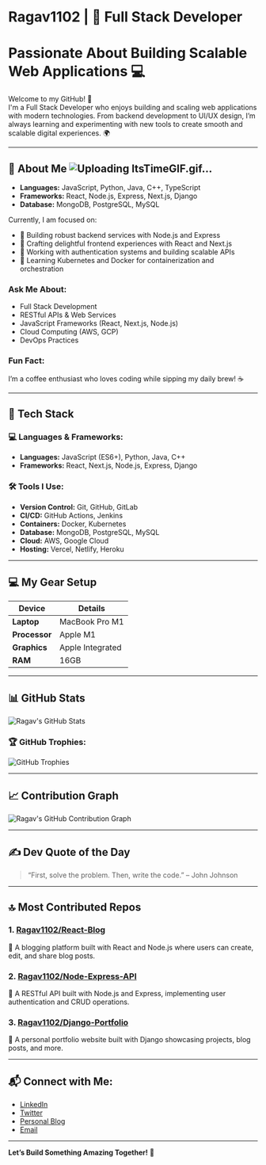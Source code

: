 # Ragav1102 | 🚀 Full Stack Developer 
# Passionate About Building Scalable Web Applications 💻

Welcome to my GitHub! 👋  
I'm a Full Stack Developer who enjoys building and scaling web applications with modern technologies. From backend development to UI/UX design, I’m always learning and experimenting with new tools to create smooth and scalable digital experiences. 🌍

---

## 🧠 About Me                                                                                        ![Uploading ItsTimeGIF.gif…]()

- **Languages:** JavaScript, Python, Java, C++, TypeScript
- **Frameworks:** React, Node.js, Express, Next.js, Django
- **Database:** MongoDB, PostgreSQL, MySQL

Currently, I am focused on:
- 🚀 Building robust backend services with Node.js and Express
- 🎨 Crafting delightful frontend experiences with React and Next.js
- 🔐 Working with authentication systems and building scalable APIs
- 🌱 Learning Kubernetes and Docker for containerization and orchestration

### Ask Me About:
- Full Stack Development
- RESTful APIs & Web Services
- JavaScript Frameworks (React, Next.js, Node.js)
- Cloud Computing (AWS, GCP)
- DevOps Practices

### Fun Fact:
I’m a coffee enthusiast who loves coding while sipping my daily brew! ☕️

---

## 🧰 Tech Stack

### 💻 Languages & Frameworks:
- **Languages:** JavaScript (ES6+), Python, Java, C++
- **Frameworks:** React, Next.js, Node.js, Express, Django

### 🛠️ Tools I Use:
- **Version Control:** Git, GitHub, GitLab
- **CI/CD:** GitHub Actions, Jenkins
- **Containers:** Docker, Kubernetes
- **Database:** MongoDB, PostgreSQL, MySQL
- **Cloud:** AWS, Google Cloud
- **Hosting:** Vercel, Netlify, Heroku

---

## 💻 My Gear Setup

| **Device**           | **Details**                      |
| -------------------- | --------------------------------- |
| **Laptop**           | MacBook Pro M1                   |
| **Processor**        | Apple M1                         |
| **Graphics**         | Apple Integrated                  |
| **RAM**              | 16GB                             |

---

## 📊 GitHub Stats

![Ragav's GitHub Stats](https://github-readme-stats.vercel.app/api?username=Ragav1102&show_icons=true&hide_title=true&hide=prs&count_private=true&theme=radical)

### 🏆 GitHub Trophies:
![GitHub Trophies](https://github-profile-trophy.vercel.app/?username=Ragav1102)

---

## 📈 Contribution Graph

![Ragav's GitHub Contribution Graph](https://github-readme-streak-stats.herokuapp.com/?user=Ragav1102)

---

## ✍️ Dev Quote of the Day

> “First, solve the problem. Then, write the code.” – John Johnson

---

## 🔝 Most Contributed Repos

### 1. [Ragav1102/React-Blog](https://github.com/Ragav1102/React-Blog)  
📝 A blogging platform built with React and Node.js where users can create, edit, and share blog posts.

### 2. [Ragav1102/Node-Express-API](https://github.com/Ragav1102/Node-Express-API)  
🔧 A RESTful API built with Node.js and Express, implementing user authentication and CRUD operations.

### 3. [Ragav1102/Django-Portfolio](https://github.com/Ragav1102/Django-Portfolio)  
📂 A personal portfolio website built with Django showcasing projects, blog posts, and more.

---

## 📬 Connect with Me:
- [LinkedIn](https://www.linkedin.com/in/ragav1102)
- [Twitter](https://twitter.com/ragav1102)
- [Personal Blog](https://ragav1102.dev)
- [Email](mailto:ragav1102@example.com)

---

**Let’s Build Something Amazing Together!** 🚀
